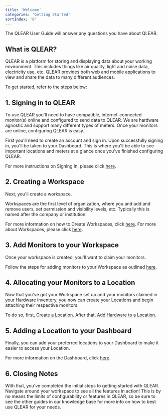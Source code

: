 ```yaml
---
title: 'Welcome'
categories: 'Getting Started'
sortIndex: '0'
---
```

The QLEAR User Guide will answer any questions you have about QLEAR.

## What is QLEAR?

QLEAR is a platform for storing and displaying data about your working environment. This includes things like air quality, light and noise data, electricity use, etc. QLEAR provides both web and mobile applications to view and share the data to many different audiences.

To get started, refer to the steps below:

## 1. Signing in to QLEAR

To use QLEAR you'll need to have compatible, internet-connected monitor(s) online and configured to send data to QLEAR. We are hardware agnostic and support many different types of meters. Once your monitors are online, configuring QLEAR is easy.

First you'll need to create an account and sign in. Upon successfully signing in, you'll be taken to your Dashboard. This is where you'll be able to see important locations and meters at a glance once you've finished configuring QLEAR.

For more instructions on Signing In, please click [here](/How-to-Sign-In).

## 2. Creating a Workspace

Next, you'll create a workspace. 

Workspaces are the first level of organization, where you and add and remove users, set permission and visibility levels, etc. Typically this is named after the company or institution.

For more information on how to Create Workspaces, click [here](/Creating-a-Workspace). For more about Workspaces, please click [here](/What-is-a-Workspace%3F).

## 3. Add Monitors to your Workspace

Once your workspace is created, you'll want to claim your monitors. 

Follow the steps for adding monitors to your Workspace as outlined [here](/Adding-Hardware-to-QLEAR).

## 4. Allocating your Monitors to a Location

Now that you've got your Workspace set up and your monitors claimed in your Hardware inventory, you now can create your Locations and begin attaching their respective monitors. 

To do so, first, [Create a Location](/Creating-a-Location). After that, [Add Hardware to a Location](/Adding-Hardware-to-a-Location).

## 5. Adding a Location to your Dashboard

Finally, you can add your preferred locations to your Dashboard to make it easier to access your Location.

For more information on the Dashboard, click [here](/Using-the-Dashboard).

## 6. Closing Notes

With that, you've completed the initial steps to getting started with QLEAR. Navigate around your workspace to see all the features in action! This is by no means the limits of configurability or features in QLEAR, so be sure to see the other guides in our knowledge base for more info on how to best use QLEAR for your needs.